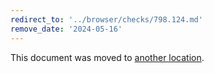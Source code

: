 ```yaml
---
redirect_to: '../browser/checks/798.124.md'
remove_date: '2024-05-16'
---
```


This document was moved to [another location](../browser/checks/798.124.md).

<!-- This redirect file can be deleted after 2024-05-16. -->
<!-- Redirects that point to other docs in the same project expire in three months. -->
<!-- Redirects that point to docs in a different project or site (for example, link is not relative and starts with `https:`) expire in one year. -->
<!-- Before deletion, see: https://docs.gitlab.com/ee/development/documentation/redirects.html -->
